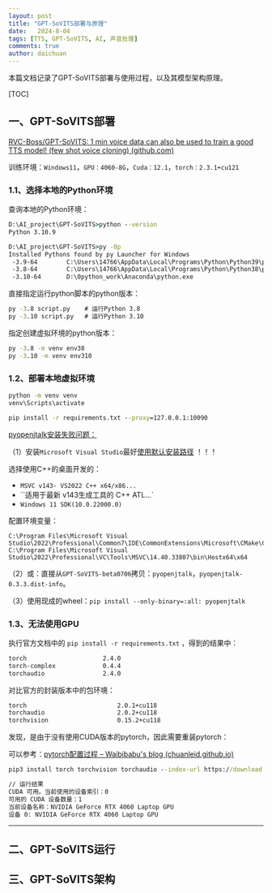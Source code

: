 ```yaml
---
layout: post
title: "GPT-SoVITS部署与原理"
date:   2024-8-04
tags: [TTS, GPT-SoVITS, AI, 声音处理]
comments: true
author: daichuan
---
```


本篇文档记录了GPT-SoVITS部署与使用过程，以及其模型架构原理。

<!-- more -->

[TOC]

## 一、GPT-SoVITS部署

[RVC-Boss/GPT-SoVITS: 1 min voice data can also be used to train a good TTS model! (few shot voice cloning) (github.com)](https://github.com/RVC-Boss/GPT-SoVITS/tree/main)

训练环境：`Windows11`，`GPU：4060-8G`，`Cuda：12.1`，`torch：2.3.1+cu121`

### 1.1、选择本地的Python环境

查询本地的Python环境：

```cmd
D:\AI_project\GPT-SoVITS>python --version
Python 3.10.9

D:\AI_project\GPT-SoVITS>py -0p
Installed Pythons found by py Launcher for Windows
 -3.9-64        C:\Users\14766\AppData\Local\Programs\Python\Python39\python.exe *
 -3.8-64        C:\Users\14766\AppData\Local\Programs\Python\Python38\python.exe
 -3.10-64       D:\0python_work\Anaconda\python.exe
```

直接指定运行python脚本的python版本：

```cmd
py -3.8 script.py    # 运行Python 3.8
py -3.10 script.py   # 运行Python 3.10
```

指定创建虚拟环境的python版本：

```cmd
py -3.8 -m venv env38
py -3.10 -m venv env310
```

### 1.2、部署本地虚拟环境

```cmd
python -m venv venv
venv\Scripts\activate

pip install -r requirements.txt --proxy=127.0.0.1:10090
```

<u>pyopenjtalk安装失败问题：</u>

（1）安装`Microsoft Visual Studio`最好<u>使用默认安装路径</u> ！！！

选择使用C++的桌面开发的：

- `MSVC v143- VS2022 C++ x64/x86...`
- ``适用于最新 v143生成工具的 C++ ATL...`
- `Windows 11 SDK(10.0.22000.0)`

配置环境变量：

```
C:\Program Files\Microsoft Visual Studio\2022\Professional\Common7\IDE\CommonExtensions\Microsoft\CMake\CMake\bin
C:\Program Files\Microsoft Visual Studio\2022\Professional\VC\Tools\MSVC\14.40.33807\bin\Hostx64\x64
```

（2）或：直接从`GPT-SoVITS-beta0706`拷贝：`pyopenjtalk`，`pyopenjtalk-0.3.3.dist-info`。

（3）使用现成的wheel：`pip install --only-binary=:all: pyopenjtalk`

### 1.3、无法使用GPU

执行官方文档中的 `pip install -r requirements.txt` ，得到的结果中：

```cmd
torch                     2.4.0
torch-complex             0.4.4
torchaudio                2.4.0
```

对比官方的封装版本中的包环境：

```cmd
torch                         2.0.1+cu118
torchaudio                    2.0.2+cu118
torchvision                   0.15.2+cu118
```

发现，是由于没有使用CUDA版本的pytorch，因此需要重装pytorch：

可以参考：[pytorch配置过程 – Waibibabu's blog (chuanleid.github.io)](https://chuanleid.github.io/记录一次pytorch配置过程/)

```cmd
pip3 install torch torchvision torchaudio --index-url https://download.pytorch.org/whl/cu121 --proxy=127.0.0.1:8080
```

```cmd
// 运行结果
CUDA 可用。当前使用的设备索引：0
可用的 CUDA 设备数量：1
当前设备名称：NVIDIA GeForce RTX 4060 Laptop GPU
设备 0: NVIDIA GeForce RTX 4060 Laptop GPU
```

------------------

## 二、GPT-SoVITS运行



## 三、GPT-SoVITS架构
